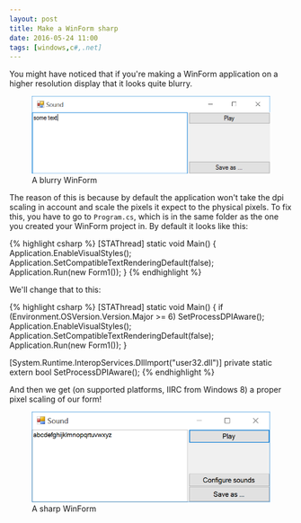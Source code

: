 ```yaml
---
layout: post
title: Make a WinForm sharp
date: 2016-05-24 11:00
tags: [windows,c#,.net]
---
```


You might have noticed that if you're making a WinForm application on a higher resolution display that it looks quite blurry.

<figure>
  <img src="/assets/winform-blurry.png" alt="a blurry WinForm">
  <figcaption>A blurry WinForm</figcaption>
</figure>

The reason of this is because by default the application won't take the dpi scaling in account and scale the pixels it expect to the physical pixels. To fix this, you have to go to `Program.cs`, which is in the same folder as the one you created your WinForm project in. By default it looks like this:

{% highlight csharp %}
[STAThread]
static void Main() {
    Application.EnableVisualStyles();
    Application.SetCompatibleTextRenderingDefault(false);
    Application.Run(new Form1());
}
{% endhighlight %}

We'll change that to this:

{% highlight csharp %}
[STAThread]
static void Main() {
    if (Environment.OSVersion.Version.Major >= 6) SetProcessDPIAware();
    Application.EnableVisualStyles();
    Application.SetCompatibleTextRenderingDefault(false);
    Application.Run(new Form1());
}

[System.Runtime.InteropServices.DllImport("user32.dll")]
private static extern bool SetProcessDPIAware();
{% endhighlight %}

And then we get (on supported platforms, IIRC from Windows 8) a proper pixel scaling of our form!

<figure>
  <img src="/assets/winform-fixed.png" alt="a sharp WinForm">
  <figcaption>A sharp WinForm</figcaption>
</figure>
